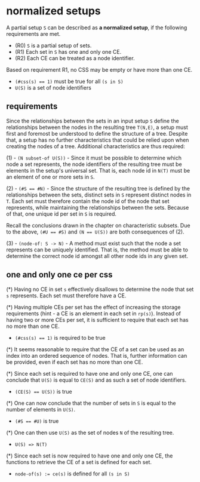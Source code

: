 
<!-- ======================================================================= -->
# normalized setups

A partial setup `S` can be described as **a normalized setup**,
if the following requirements are met.

* (R0) `S` is a partial setup of sets.
* (R1) Each set in `S` has one and only one CE.
* (R2) Each CE can be treated as a node identifier.

Based on requirement R1, no CSS may be empty or have more than one CE.

* `(#css(s) == 1)` must be true for all `(s in S)`
* `U(S)` is a set of node identifiers

<!-- ======================================================================= -->
## requirements

Since the relationships between the sets in an input setup `S` define the
relationships between the nodes in the resulting tree `T(N,E)`, a setup must
first and foremost be understood to define the structure of a tree. Despite
that, a setup has no further characteristics that could be relied upon when
creating the nodes of a tree. Additional characteristics are thus required:

(1) - `(N subset-of U(S))` - Since it must be possible to determine which
node a set represents, the node identifiers of the resulting tree must be
elements in the setup's universal set. That is, each node id in `N(T)` must
be an element of one or more sets in `S`.

(2) - `(#S == #N)` - Since the structure of the resulting tree is defined by
the relationships between the sets, distinct sets in `S` represent distinct
nodes in `T`. Each set must therefore contain the node id of the node that
set represents, while maintaining the relationships between the sets. Because
of that, one unique id per set in `S` is required.

Recall the conclusions drawn in the chapter on characteristic subsets. Due to
the above, `(#U == #S)` and `(N == U(S))` are both consequences of (2).

(3) - `(node-of: S -> N)` - A method must exist such that the node a set
represents can be uniquely identified. That is, the method must be able to
determine the correct node id amongst all other node ids in any given set.

<!-- ======================================================================= -->
## one and only one ce per css

(*) Having no CE in set `s` effectively disallows to determine the node that
set `s` represents. Each set must therefore have a CE.

(*) Having multiple CEs per set has the effect of increasing the storage
requirements (hint - a CE is an element in each set in `rp(s)`). Instead of
having two or more CEs per set, it is sufficient to require that each set has
no more than one CE.

* `(#css(s) == 1)` is required to be true

(*) It seems reasonable to require that the CE of a set can be used as an
index into an ordered sequence of nodes. That is, further information can
be provided, even if each set has no more than one CE.

(*) Since each set is required to have one and only one CE, one can conclude
that `U(S)` is equal to `CE(S)` and as such a set of node identifiers.

* `(CE(S) == U(S))` is true

(*) One can now conclude that the number of sets in `S` is equal to the
number of elements in `U(S)`.

* `(#S == #U)` is true

(*) One can then use `U(S)` as the set of nodes `N` of the resulting tree.

* `U(S) => N(T)`

(*) Since each set is now required to have one and only one CE,
the functions to retrieve the CE of a set is defined for each set.

* `node-of(s) := ce(s)` is defined for all `(s in S)`
